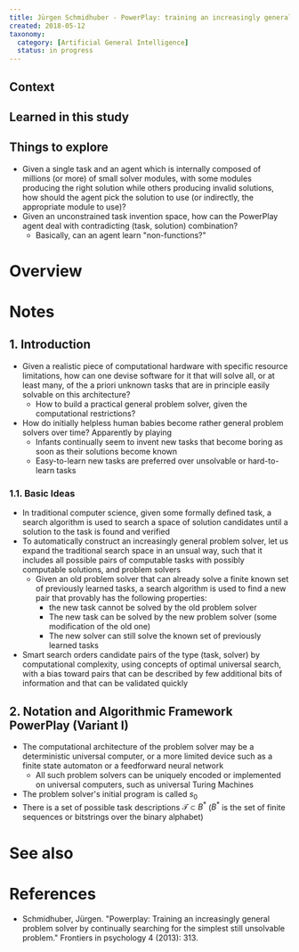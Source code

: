 ```yaml
---
title: Jürgen Schmidhuber - PowerPlay: training an increasingly general problem solver by continually searching for the simplest still unsolvable problem (2013)
created: 2018-05-12
taxonomy:
  category: [Artificial General Intelligence]
  status: in progress
---
```


## Context

## Learned in this study

## Things to explore
* Given a single task and an agent which is internally composed of millions (or more) of small solver modules, with some modules producing the right solution while others producing invalid solutions, how should the agent pick the solution to use (or indirectly, the appropriate module to use)?
* Given an unconstrained task invention space, how can the PowerPlay agent deal with contradicting (task, solution) combination?
	* Basically, can an agent learn "non-functions?"

# Overview

# Notes
## 1. Introduction
* Given a realistic piece of computational hardware with specific resource limitations, how can one devise software for it that will solve all, or at least many, of the a priori unknown tasks that are in principle easily solvable on this architecture?
	* How to build a practical general problem solver, given the computational restrictions?
* How do initially helpless human babies become rather general problem solvers over time? Apparently by playing
	* Infants continually seem to invent new tasks that become boring as soon as their solutions become known
	* Easy-to-learn new tasks are preferred over unsolvable or hard-to-learn tasks

### 1.1. Basic Ideas
* In traditional computer science, given some formally defined task, a search algorithm is used to search a space of solution candidates until a solution to the task is found and verified
* To automatically construct an increasingly general problem solver, let us expand the traditional search space in an unsual way, such that it includes all possible pairs of computable tasks with possibly computable solutions, and problem solvers
	* Given an old problem solver that can already solve a finite known set of previously learned tasks, a search algorithm is used to find a new pair that provably has the following properties:
		* the new task cannot be solved by the old problem solver
		* The new task can be solved by the new problem solver (some modification of the old one)
		* The new solver can still solve the known set of previously learned tasks
* Smart search orders candidate pairs of the type (task, solver) by computational complexity, using concepts of optimal universal search, with a bias toward pairs that can be described by few additional bits of information and that can be validated quickly

## 2. Notation and Algorithmic Framework PowerPlay (Variant I)
* The computational architecture of the problem solver may be a deterministic universal computer, or a more limited device such as a finite state automaton or a feedforward neural network
	* All such problem solvers can be uniquely encoded or implemented on universal computers, such as universal Turing Machines
* The problem solver's initial program is called $s_0$
* There is a set of possible task descriptions $\mathcal{T} \subset B^*$ ($B^*$ is the set of finite sequences or bitstrings over the binary alphabet)

# See also

# References
* Schmidhuber, Jürgen. "Powerplay: Training an increasingly general problem solver by continually searching for the simplest still unsolvable problem." Frontiers in psychology 4 (2013): 313.

